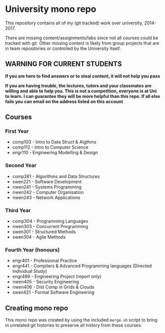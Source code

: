 # University mono repo

This repository contains all of my (git tracked) work over university, 2014-2017.

There are missing content/assignments/labs since not all courses could be
tracked with git. Other missing content is likely from group projects that are
in team repositories or controlled by the University itself.

## **WARNING FOR CURRENT STUDENTS**

**If you are here to find answers or to steal content, it will not help you
pass**

**If you are having trouble, the lectures, tutors and your classmates are willing
and able to help you. This is not a competition, everyone is at Uni to learn.
I can guarantee they will be more helpful than this repo. If all else fails
you can email on the address listed on this account**

## Courses

### First Year

 * comp103 - Intro to Data Struct & Algthms
 * comp112 - Intro to Computer Science
 * engr110 - Engineering Modelling & Design

### Second Year

 * comp261 - Algorithms and Data Structures
 * swen221 - Software Development
 * nwen241 - Systems Programming
 * nwen242 - Computer Organisation
 * nwen243 - Network Applications

### Third Year

 * comp304 - Programming Languages
 * nwen303 - Concurrent Programming
 * swen301 - Structured Methods
 * swen304 - Agile Methods

### Fourth Year (honours)

 * engr401 - Professional Practice
 * engr441 - Compilers & Advanced Programming languages (Directed Individual Study)
 * engr489 - Engineering Project (report only)
 * nwen405 - Security Engineering
 * nwen406 - Dist Comp in Grids & Clouds
 * swen421 - Formal Software Engineering

## Creating mono repo

This mono repo was created by using the included `merge.sh` script to bring in
unrelated git histories to preserve all history from these courses.
